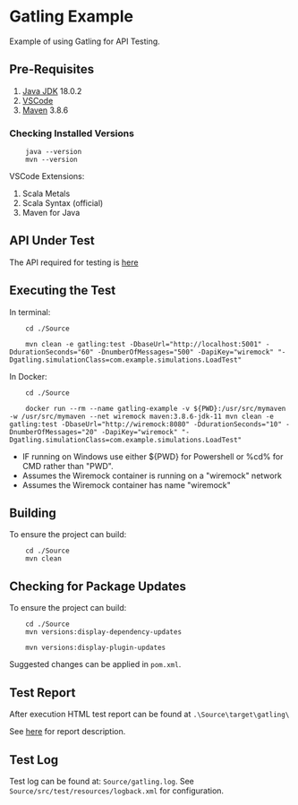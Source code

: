 # Gatling Example

Example of using Gatling for API Testing.

## Pre-Requisites

1. [Java JDK](https://www.oracle.com/java/technologies/downloads/) 18.0.2
1. [VSCode](https://code.visualstudio.com/download)
1. [Maven](https://maven.apache.org/install.html) 3.8.6

### Checking Installed Versions

```
    java --version
    mvn --version
```

VSCode Extensions:
1. Scala Metals
1. Scala Syntax (official)
1. Maven for Java 

## API Under Test

The API required for testing is [here](https://github.com/fatmanmclone90/wiremock-example.)

## Executing the Test

In terminal:

```
    cd ./Source

    mvn clean -e gatling:test -DbaseUrl="http://localhost:5001" -DdurationSeconds="60" -DnumberOfMessages="500" -DapiKey="wiremock" "-Dgatling.simulationClass=com.example.simulations.LoadTest"
```

In Docker:

```
    cd ./Source

    docker run --rm --name gatling-example -v ${PWD}:/usr/src/mymaven -w /usr/src/mymaven --net wiremock maven:3.8.6-jdk-11 mvn clean -e gatling:test -DbaseUrl="http://wiremock:8080" -DdurationSeconds="10" -DnumberOfMessages="20" -DapiKey="wiremock" "-Dgatling.simulationClass=com.example.simulations.LoadTest"
```
- IF running on Windows use either ${PWD} for Powershell or %cd% for CMD rather than "PWD".
- Assumes the Wiremock container is running on a "wiremock" network
- Assumes the Wiremock container has name "wiremock"

## Building ##

To ensure the project can build:
```
    cd ./Source
    mvn clean
```

## Checking for Package Updates

To ensure the project can build:
```
    cd ./Source
    mvn versions:display-dependency-updates

    mvn versions:display-plugin-updates
```

Suggested changes can be applied in `pom.xml`.

## Test Report

After execution HTML test report can be found at `.\Source\target\gatling\`

See [here](https://gatling.io/docs/gatling/reference/current/stats/reports/) for report description.

## Test Log

Test log can be found at: `Source/gatling.log`.  See `Source/src/test/resources/logback.xml` for configuration.